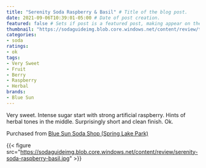 ```yaml
---
title: "Serenity Soda Raspberry & Basil" # Title of the blog post.
date: 2021-09-06T10:39:01-05:00 # Date of post creation.
featured: false # Sets if post is a featured post, making appear on the home page side bar.
thumbnail: "https://sodaguideimg.blob.core.windows.net/content/review/thumbs/serenity-soda-raspberry-basil.jpg" # Sets thumbnail image appearing inside card on homepage.
categories:
- soda
ratings:
- ok
tags:
- Very Sweet
- Fruit
- Berry
- Raspberry
- Herbal
brands:
- Blue Sun
---
```


Very sweet. Intense sugar start with strong artificial raspberry. Hints of herbal tones in the middle. Surprisingly short and clean finish. Ok.

Purchased from [Blue Sun Soda Shop (Spring Lake Park)](https://bluesunsodashop.com/)

{{< figure src="https://sodaguideimg.blob.core.windows.net/content/review/serenity-soda-raspberry-basil.jpg" >}}